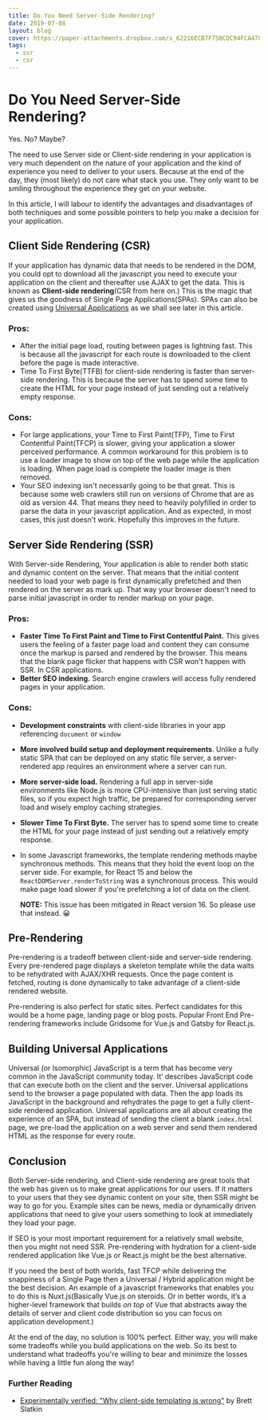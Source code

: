 ```yaml
---
title: Do You Need Server-Side Rendering?
date: 2019-07-08
layout: blog
cover: https://paper-attachments.dropbox.com/s_62216ECB7F75BCDC94FCA47872BD745FA8CC5487F65875CD57C1C53EB14B18E0_1562592073444_greece.jpeg
tags:
  - ssr
  - csr
---
```


# Do You Need Server-Side Rendering?

Yes. No? Maybe?

The need to use Server side or Client-side rendering in your application is very much dependent on the nature of your application and the kind of experience you need to deliver to your users. Because at the end of the day, they (most likely) do not care what stack you use. They only want to be smiling throughout the experience they get on your website.

In this article, I will labour to identify the advantages and disadvantages of both techniques and some possible pointers to help you make a decision for your application.

## Client Side Rendering (CSR)

If your application has dynamic data that needs to be rendered in the DOM, you could opt to download all the javascript you need to execute your application on the client and thereafter use AJAX to get the data. This is known as **Client-side rendering**(CSR from here on.) This is the magic that gives us the goodness of Single Page Applications(SPAs). SPAs can also be created using [Universal Applications](#building-universal-applications) as we shall see later in this article.


### Pros:
- After the initial page load, routing between pages is lightning fast. This is because all the javascript for each route is downloaded to the client before the page is made interactive.
- Time To First Byte(TTFB) for client-side rendering is faster than server-side rendering. This is because the server has to spend some time to create the HTML for your page instead of just sending out a relatively empty response.


### Cons:
- For large applications, your Time to First Paint(TFP), Time to First Contentful Paint(TFCP) is slower, giving your application a slower perceived performance. A common workaround for this problem is to use a loader image to show on top of the web page while the application is loading. When page load is complete the loader image is then removed.
- Your SEO indexing isn't necessarily going to be that great. This is because some web crawlers still run on versions of Chrome that are as old as version 44. That means they need to heavily polyfilled in order to parse the data in your javascript application. And as expected, in most cases, this just doesn't work. Hopefully this improves in the future.


## Server Side Rendering (SSR)

With Server-side Rendering, Your application is able to render both static and dynamic content on the server. That means that the initial content needed to load your web page is first dynamically prefetched and then rendered on the server as mark up. That way your browser doesn't need to parse initial javascript in order to render markup on your page.


### Pros:
- **Faster Time To First Paint and Time to First Contentful Paint.** This gives users the feeling of a faster page load and content they can consume once the markup is parsed and rendered by the browser. This means that the blank page flicker that happens with CSR won't happen with SSR. In CSR applications.
- **Better SEO indexing.**  Search engine crawlers will access fully rendered pages in your application.


### Cons:
- **Development constraints** with client-side libraries in your app referencing `document` or `window`
- **More involved build setup and deployment requirements**. Unlike a fully static SPA that can be deployed on any static file server, a server-rendered app requires an environment where a server can run.
- **More server-side load.** Rendering a full app in server-side environments like Node.js is more CPU-intensive than just serving static files, so if you expect high traffic, be prepared for corresponding server load and wisely employ caching strategies.
- **Slower Time To First Byte.** The server has to spend some time to create the HTML for your page instead of just sending out a relatively empty response.
- In some Javascript frameworks, the template rendering methods maybe synchronous methods. This means that they hold the event loop on the server side. For example, for React 15 and below the `ReactDOMServer.renderToString` was a synchronous process. This would make page load slower if you're prefetching a lot of data on the client.
    
    **NOTE:** This issue has been mitigated in React version 16. So please use that instead. 😀

## Pre-Rendering

Pre-rendering is a tradeoff between client-side and server-side rendering. Every pre-rendered page displays a skeleton template while the data waits to be rehydrated with AJAX/XHR requests. Once the page content is fetched, routing is done dynamically to take advantage of a client-side rendered website.

Pre-rendering is also perfect for static sites. Perfect candidates for this would be a home page, landing page or blog posts. Popular Front End Pre-rendering frameworks include Gridsome for Vue.js and Gatsby for React.js.


## Building Universal Applications

Universal (or Isomorphic) JavaScript is a term that has become very common in the JavaScript community today. It’ describes JavaScript code that can execute both on the client and the server.
Universal applications send to the browser a page populated with data. Then the app loads its JavaScript in the background and rehydrates the page to get a fully client-side rendered application. Universal applications are all about creating the experience of an SPA, but instead of sending the client a blank `index.html` page, we pre-load the application on a web server and send them rendered HTML as the response for every route.


## Conclusion

Both Server-side rendering, and Client-side rendering are great tools that the web has given us to make great applications for our users. If it matters to your users that they see dynamic content on your site, then SSR might be way to go for you. Example sites can be news, media or dynamically driven applications that need to give your users something to look at immediately they load your page.

If SEO is your most important requirement for a relatively small website, then you might not need SSR. Pre-rendering with hydration for a client-side rendered application like Vue.js or React.js might be the best alternative.

If you need the best of both worlds, fast TFCP while delivering the snappiness of a Single Page then a Universal / Hybrid application might be the best decision. An example of a javascript frameworks that enables you to do this is Nuxt.js(Basically Vue.js on steroids. Or in better words, it’s a higher-level framework that builds *on top* of Vue that abstracts away the details of server and client code distribution so you can focus on application development.)

At the end of the day, no solution is 100% perfect. Either way, you will make some tradeoffs while you build applications on the web. So its best to understand what tradeoffs you're willing to bear and minimize the losses while having a little fun along the way!


### Further Reading

- [Experimentally verified: "Why client-side templating is wrong"](https://www.onebigfluke.com/2015/01/experimentally-verified-why-client-side.html) by Brett Slatkin
